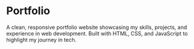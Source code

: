 # Portfolio
A clean, responsive portfolio website showcasing my skills, projects, and experience in web development. Built with HTML, CSS, and JavaScript to highlight my journey in tech.
